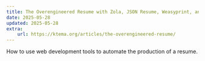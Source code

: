 ```yaml
---
title: The Overengineered Resume with Zola, JSON Resume, Weasyprint, and Nix  
date: 2025-05-28
updated: 2025-05-28
extra: 
    url: https://ktema.org/articles/the-overengineered-resume/
---
```


How to use web development tools to automate the production of a resume. 